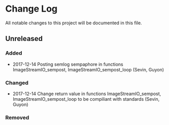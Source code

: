 # Change Log

All notable changes to this project will be documented in this file.

## Unreleased

### Added
- 2017-12-14 Posting semlog sempaphore in functions ImageStreamIO_sempost, ImageStreamIO_sempost_loop (Sevin, Guyon)

### Changed
- 2017-12-14 Change return value in functions ImageStreamIO_sempost, ImageStreamIO_sempost_loop to be compiliant with standards (Sevin, Guyon)

### Removed

